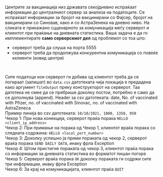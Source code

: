 Центрите за вакцинација низ државата секојдневно испраќаат информации
до централниот сервер за анализа на податоците. Се испраќаат информации 
за бројот на вакцинирани со Фајсер, бројот на вакцинирани со Синовав, како
и со АстраЗенека на дневно ниво. На сликата е прикажано сцценариото за
комуникација меѓу серверот и клиентот при праќање на дневната статистика. 
Ваша задача е да го имплементирате **само серверскиот дел** од проблемот 
со тоа што:
- серверот треба да слуша на порта 5555
- серверот треба да продолжува конкурентна комуникација со повеќе кклиенти (ковид центри)
<br>

Сите податоци кои серверот ги добива од клиентот треба да се логираат (запишат) во ```data.csv```
датотеката чија локација е предадена како аргумент ``fileOutput`` преку конструкторот
на серверот. Таа датотека не смее да се пребрише доколку постои, потребно е само да се дополнува (append).
Header за csv датотеката: date, No. of vaccinated with Pfizer, no. of vaccinated with Sinovac, no. of vaccinated with AstraZeneca
<br>
Пример линија во csv датотеката: ``10/10/2021, 1000, 1350, 950``
<br>
Чекор 1: При нова конекција, серверот праќа порака ``HELLO <client_ip_address>``
<br>
Чекор 2: При примање на порака од Чекор 1, клиентот враќа порака со следната содржина: ``HELLO <local_port_number>``
<br>
Чекор 3: Доколку успешно ја прими пораката од чекор 2, серверот враќа порака ``SEND DAILY DATA``, инаку фрла Exception
<br>
Чекор 4: Штом пристигне пораката од чекор 3, клиентот праќа порака со информации за дневната статистика во форматот пишан погоре
<br>
Чекор 5: Серверот враќа порака ``OK`` доколку пораката ги содржи сите три информации, инаку фрла Exception
<br>
Чекор 6: За крај на комуникацијата, клиентот праќа ``QUIT``